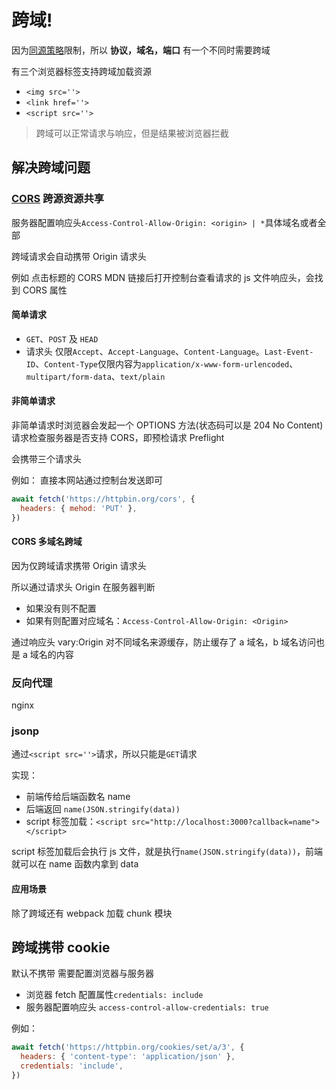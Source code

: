 # 跨域!

因为[同源策略](https://developer.mozilla.org/zh-CN/docs/Web/Security/Same-origin_policy)限制，所以 **协议，域名，端口** 有一个不同时需要跨域

有三个浏览器标签支持跨域加载资源

- `<img src=''>`
- `<link href=''>`
- `<script src=''>`

> 跨域可以正常请求与响应，但是结果被浏览器拦截

## 解决跨域问题

### [CORS](https://developer.mozilla.org/zh-CN/docs/Web/HTTP/CORS) 跨源资源共享

服务器配置响应头`Access-Control-Allow-Origin: <origin> | *`具体域名或者全部

跨域请求会自动携带 Origin 请求头

例如 点击标题的 CORS MDN 链接后打开控制台查看请求的 js 文件响应头，会找到 CORS 属性

#### 简单请求

- `GET`、`POST` 及 `HEAD`
- 请求头 仅限`Accept`、`Accept-Language`、`Content-Language`。`Last-Event-ID`、`Content-Type`仅限内容为`application/x-www-form-urlencoded`、`multipart/form-data`、`text/plain`

#### 非简单请求

非简单请求时浏览器会发起一个 OPTIONS 方法(状态码可以是 204 No Content) 请求检查服务器是否支持 CORS，即预检请求 Preflight

会携带三个请求头

例如：
直接本网站通过控制台发送即可

```js
await fetch('https://httpbin.org/cors', {
  headers: { mehod: 'PUT' },
})
```

#### CORS 多域名跨域

因为仅跨域请求携带 Origin 请求头

所以通过请求头 Origin 在服务器判断

- 如果没有则不配置
- 如果有则配置对应域名：`Access-Control-Allow-Origin: <Origin>`

通过响应头 vary:Origin 对不同域名来源缓存，防止缓存了 a 域名，b 域名访问也是 a 域名的内容

### 反向代理

nginx

### jsonp

通过`<script src=''>`请求，所以只能是`GET`请求

实现：

- 前端传给后端函数名 name
- 后端返回 `name(JSON.stringify(data))`
- script 标签加载：`<script src="http://localhost:3000?callback=name"></script>`

script 标签加载后会执行 js 文件，就是执行`name(JSON.stringify(data))`，前端就可以在 name 函数内拿到 data

#### 应用场景

除了跨域还有 webpack 加载 chunk 模块

## 跨域携带 cookie

默认不携带
需要配置浏览器与服务器

- 浏览器 fetch 配置属性`credentials: include`
- 服务器配置响应头 `access-control-allow-credentials: true`

例如：

```js
await fetch('https://httpbin.org/cookies/set/a/3', {
  headers: { 'content-type': 'application/json' },
  credentials: 'include',
})
```
